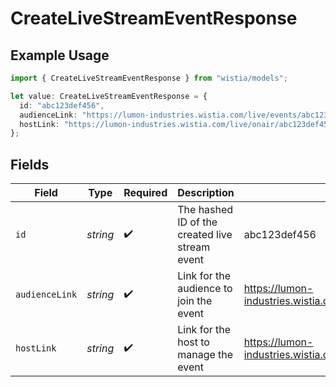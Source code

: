 # CreateLiveStreamEventResponse

## Example Usage

```typescript
import { CreateLiveStreamEventResponse } from "wistia/models";

let value: CreateLiveStreamEventResponse = {
  id: "abc123def456",
  audienceLink: "https://lumon-industries.wistia.com/live/events/abc123def456",
  hostLink: "https://lumon-industries.wistia.com/live/onair/abc123def456/",
};
```

## Fields

| Field                                                        | Type                                                         | Required                                                     | Description                                                  | Example                                                      |
| ------------------------------------------------------------ | ------------------------------------------------------------ | ------------------------------------------------------------ | ------------------------------------------------------------ | ------------------------------------------------------------ |
| `id`                                                         | *string*                                                     | :heavy_check_mark:                                           | The hashed ID of the created live stream event               | abc123def456                                                 |
| `audienceLink`                                               | *string*                                                     | :heavy_check_mark:                                           | Link for the audience to join the event                      | https://lumon-industries.wistia.com/live/events/abc123def456 |
| `hostLink`                                                   | *string*                                                     | :heavy_check_mark:                                           | Link for the host to manage the event                        | https://lumon-industries.wistia.com/live/onair/abc123def456/ |